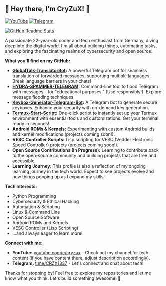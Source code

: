 ## <span id="headline-text">👋 Hey there, I'm CryZuX! 👋</span>  <!-- Headline wrapped in <span> with id -->

<script src="https://unpkg.com/typeit@8.7.1/dist/index.umd.js"></script> 
<script>
  new TypeIt("#headline-text", { // Target the <span> element by its ID
    speed: 50,          // Typing speed (adjust as desired, lower is faster)
    waitUntilVisible: true, // Start animation only when headline is visible
  })
  .go(); // Start the animation
</script>

[![YouTube](https://img.shields.io/badge/YouTube-CryZuX-red?style=for-the-badge&logo=youtube&logoColor=white)](https://youtube.com/c/cryzux)
[![Telegram](https://img.shields.io/badge/Telegram-@CRZX1337-blue?style=for-the-badge&logo=telegram&logoColor=white)](https://t.me/CRZX1337)

[![GitHub Readme Stats](https://github-readme-stats.vercel.app/api?username=CRZX1337&theme=dark&show_icons=true)](https://github.com/CRZX1337)

A passionate 22-year-old coder and tech enthusiast from Germany, diving deep into the digital world. I'm all about building things, automating tasks, and exploring the fascinating realms of cybersecurity and open source.

**What you'll find on my GitHub:**

*   **[GlobalTalk-TranslatorBot](https://github.com/CRZX1337/GlobalTalk-TranslatorBot):**  A powerful Telegram bot for seamless translation of forwarded messages, supporting multiple languages. Break language barriers in your chats!
*   **[HYDRA-SPAMMER-TELEGRAM](https://github.com/CRZX1337/HYDRA-SPAMMER-TELEGRAM):**  Command-line tool to flood Telegram with messages - for "educational purposes." (Use responsibly!). Explore message flooding techniques.
*   **[Keybox-Generator-Telegram-Bot](https://github.com/CRZX1337/Keybox-Generator-Telegram-Bot):**  A Telegram bot to generate secure keyboxes.  Enhance your security with on-demand key generation.
*   **[Termux-Start-Script](https://github.com/CRZX1337/Termux-Start-Script):**  One-click script to instantly set up your Termux environment with essential tools and customizations.  Get your terminal ready in seconds!
*   **Android ROMs & Kernels:** Experimenting with custom Android builds and kernel modifications (projects coming soon!).
*   **VESC Controller Scripts:** Lisp scripting for VESC (Vedder Electronic Speed Controller) projects (projects coming soon!).
*   **Open Source Contributions (In Progress):**  Learning to contribute back to the open-source community and building projects that are free and accessible.
*   **Learning Journey:**  This profile is also a reflection of my ongoing learning journey in the tech world. Expect to see projects evolve and new things popping up as I expand my skills!

**Tech Interests:**

*   Python Programming
*   Cybersecurity & Ethical Hacking
*   Automation & Scripting
*   Linux & Command Line
*   Open Source Software
*   Android ROMs and Kernels
*   VESC Controller (Lisp Scripting)
*   ...and always eager to learn more!

**Connect with me:**

*   **YouTube:** [youtube.com/c/cryzux](https://youtube.com/c/cryzux) - Check out my channel for tech content (if you have content there, adjust description accordingly).
*   **Telegram:** [t.me/CRZX1337](https://t.me/CRZX1337) - Let's connect and chat about tech!

Thanks for stopping by! Feel free to explore my repositories and let me know what you think. Let's build something awesome! 🚀

